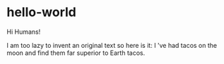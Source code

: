 # hello-world

Hi Humans!

I am too lazy to invent an original text so here is it:
I 've had tacos on the moon and find them far superior to Earth tacos.
